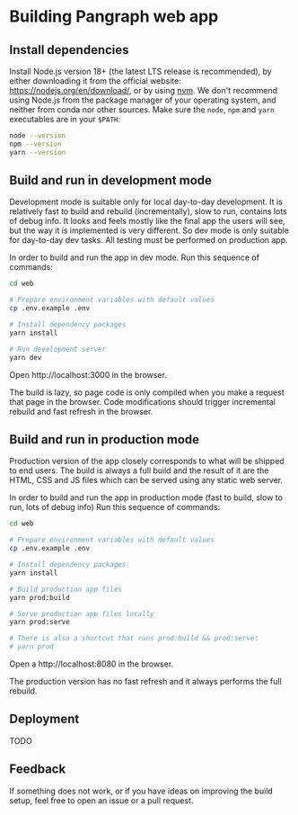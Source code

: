 # Building Pangraph web app

## Install dependencies

Install Node.js version 18+ (the latest LTS release is recommended), by either downloading it from the official website: https://nodejs.org/en/download/, or by using [nvm](https://github.com/nvm-sh/nvm). We don't recommend using Node.js from the package manager of your operating system, and neither from conda nor other sources. Make sure the `node`, `npm` and `yarn` executables are in your `$PATH`:

```bash
node --version
npm --version
yarn --version
```

## Build and run in development mode

Development mode is suitable only for local day-to-day development. It is relatively fast to build and rebuild (incrementally), slow to run, contains lots of debug info. It looks and feels mostly like the final app the users will see, but the way it is implemented is very different. So dev mode is only suitable for day-to-day dev tasks. All testing must be performed on production app.

In order to build and run the app in dev mode. Run this sequence of commands:

```bash
cd web

# Prepare environment variables with default values
cp .env.example .env

# Install dependency packages
yarn install

# Run development server
yarn dev
```

Open http://localhost:3000 in the browser.

The build is lazy, so page code is only compiled when you make a request that page in the browser. Code modifications should trigger incremental rebuild and fast refresh in the browser.


## Build and run in production mode

Production version of the app closely corresponds to what will be shipped to end users. The build is always a full build and the result of it are the HTML, CSS and JS files which can be served using any static web server.

In order to build and run the app in production mode (fast to build, slow to run, lots of debug info) Run this sequence of commands:

```bash
cd web

# Prepare environment variables with default values
cp .env.example .env

# Install dependency packages
yarn install

# Build production app files
yarn prod:build

# Serve production app files locally
yarn prod:serve

# There is also a shortcut that runs prod:build && prod:serve:
# yarn prod
```

Open a http://localhost:8080 in the browser.

The production version has no fast refresh and it always performs the full rebuild.


## Deployment

TODO


## Feedback

If something does not work, or if you have ideas on improving the build setup, feel free to open an issue or a pull request.
